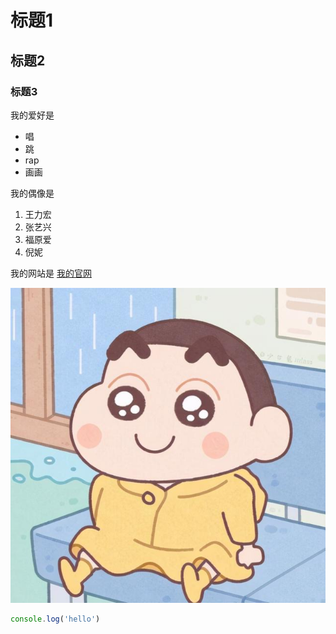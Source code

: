 # 标题1
## 标题2
### 标题3

我的爱好是

* 唱
* 跳
* rap
* 画画

我的偶像是

1. 王力宏
2. 张艺兴
3. 福原爱
4. 倪妮

我的网站是 [我的官网](https://Y0shuhui.com)

![一张图片](xiaoxin.jpg)

```javascript
console.log('hello')
```